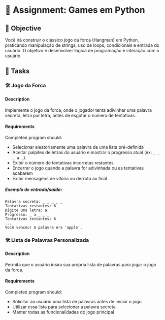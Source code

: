# 📘 Assignment: Games em Python

## 🎯 Objective

Você irá construir o clássico jogo da forca (Hangman) em Python, praticando manipulação de strings, uso de loops, condicionais e entrada do usuário. O objetivo é desenvolver lógica de programação e interação com o usuário.

## 📝 Tasks

### 🛠️	Jogo da Forca

#### Description
Implemente o jogo da forca, onde o jogador tenta adivinhar uma palavra secreta, letra por letra, antes de esgotar o número de tentativas.

#### Requirements
Completed program should:

- Selecionar aleatoriamente uma palavra de uma lista pré-definida
- Aceitar palpites de letras do usuário e mostrar o progresso atual (ex: `_ _ _ a _`)
- Exibir o número de tentativas incorretas restantes
- Encerrar o jogo quando a palavra for adivinhada ou as tentativas acabarem
- Exibir mensagens de vitória ou derrota ao final

##### Exemplo de entrada/saída:
```
Palavra secreta: _ _ _ _ _
Tentativas restantes: 6
Digite uma letra: a
Progresso: _ a _ _ _
Tentativas restantes: 6
...
Você venceu! A palavra era 'apple'.
```

### 🛠️	Lista de Palavras Personalizada

#### Description
Permita que o usuário insira sua própria lista de palavras para jogar o jogo da forca.

#### Requirements
Completed program should:

- Solicitar ao usuário uma lista de palavras antes de iniciar o jogo
- Utilizar essa lista para selecionar a palavra secreta
- Manter todas as funcionalidades do jogo principal
